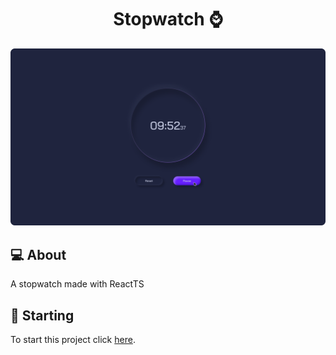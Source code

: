 <h1 align="center"> Stopwatch ⌚ </h1>

![Cover](https://raw.githubusercontent.com/jessikamiranda/stopwatch/master/public/Stopwatch.png)

## 💻 About

A stopwatch made with ReactTS

## 🚀 Starting

To start this project click [here](https://stopwatch-indol.vercel.app/).
